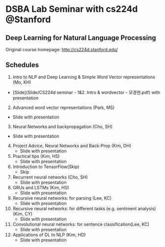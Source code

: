 # DSBA Lab Seminar with cs224d @Stanford

## Deep Learning for Natural Language Processing
Original course homepage: http://cs224d.stanford.edu/

## Schedules
1. Intro to NLP and Deep Learning & Simple Word Vector representations (Mo, KH)
  - [Slide](Slide/CS224d seminar - 1&2. Intro & wordvector - 모경현.pdf) with presentation
2. Advanced word vector representations (Park, MS)
  - Slide with presentation
3. Neural Networks and backpropagation (Cho, SH)
  - Slide with presentation
4. Project Advice, Neural Networks and Back-Prop (Kim, DH)
   - Slide with presentation
5. Practical tips (Kim, HS)
   - Slide with presentation
6. Introduction to TensorFlow(Skip)
   - Skip
7. Recurrent neural networks (Cho, SH)
   - Slide with presentation
8. GRUs and LSTMs (Kim, HS)
   - Slide with presentation
9. Recursive neural networks: for parsing (Lee, KC)
   - Slide with presentation
10. Recursive neural networks: for different tasks (e.g. sentiment analysis) (Kim, CY)
    - Slide with presentation
11. Convolutional neural networks: for sentence classification(Lee, KC)
    - Slide with presentation
12. Applications of DL to NLP (Kim, HD)
    - Slide with presentation
